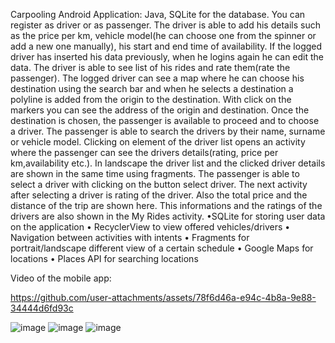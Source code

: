 Carpooling Android Application: Java, SQLite for the database. You can register as driver or as passenger. The driver is able to add his details such as the price per km, vehicle model(he can choose one from 
the spinner or add a new one manually), his start and end time of availability. If the logged driver has inserted his data previously, when he logins again he can edit the data. The driver is able to see 
list of his rides and rate them(rate the passenger). The logged driver can see a map where he can choose his destination using the search bar and when he selects a destination a polyline is added 
from the origin to the destination. With click on the markers you can see the address of the origin and destination. Once the destination is chosen, the passenger is available to proceed and to choose a driver.
The passenger is able to search the drivers by their name, surname or vehicle model. Clicking on element of the driver list opens an activity where the passenger can see the drivers details(rating, price per
km,availability etc.). In landscape the driver list and the clicked driver details are shown in the same time using fragments. The passenger is able to select a driver with clicking on the button select driver. 
The next activity after selecting a driver is rating of the driver. Also the total price and the distance of the trip are shown here. This informations and the ratings of the drivers are also shown in the
My Rides activity.
•SQLite for storing user data
on the application
• RecyclerView to view offered vehicles/drivers
• Navigation between activities with intents
• Fragments for portrait/landscape different view of
a certain schedule
• Google Maps for locations
• Places API for searching locations

Video of the mobile app:

https://github.com/user-attachments/assets/78f6d46a-e94c-4b8a-9e88-34444d6fd93c


![image](https://github.com/user-attachments/assets/5aefe636-7c7c-4c79-b139-98fb835033a9)
![image](https://github.com/user-attachments/assets/bf955ecc-4eca-4fd1-939b-6017b71c0945)
![image](https://github.com/user-attachments/assets/c97fdf20-1bef-4fdb-a02a-d9eef07ee47e)






